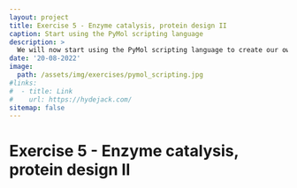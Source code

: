 ```yaml
---
layout: project
title: Exercise 5 - Enzyme catalysis, protein design II
caption: Start using the PyMol scripting language
description: >
  We will now start using the PyMol scripting language to create our own scripts. This will allow us to automate tasks and create more complex visualizations.
date: '20-08-2022'
image: 
  path: /assets/img/exercises/pymol_scripting.jpg
#links:
#  - title: Link
#    url: https://hydejack.com/
sitemap: false
---
```


# Exercise 5 - Enzyme catalysis, protein design II




